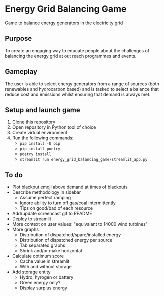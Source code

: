 # Energy Grid Balancing Game
Game to balance energy generators in the electricity grid

## Purpose
To create an engaging way to educate people about the challenges of balancing the energy grid at out reach programmes and events.

## Gameplay
The user is able to select energy generators from a range of sources (both renewables and hydrocarbon based) and is tasked to select a balance that reduce cost and emissions whilst ensuring that demand is always met.

## Setup and launch game
1. Clone this repository
1. Open repository in Python tool of choice
1. Create virtual environment
1. Run the following commands:
    - `pip install -U pip`
    - `pip install poetry`
    - `poetry install`
    - `streamlit run energy_grid_balancing_game/streamlit_app.py`

## To do
- Plot blackout emoji above demand at times of blackouts
- Describe methodology in sidebar
    - Assume perfect ramping
    - Ignore ability to turn off gas/coal intermittently
    - Tips on good/bad of each resource
- Add/update screencast gif to README
- Deploy to streamlit
- More context on user values: "equivalant to 14000 wind turbines"
- More graphs
    - Distribution of dispatched/spare/installed energy
    - Distribution of dispatched energy per source
    - Tab separated graphs
    - Shrink and/or make horizontal
- Calculate optimum score
    - Cache value in streamlit
    - With and without storage
- Add storage entity
    - Hydro, hyrogen or battery
    - Green energy only?
    - Display surplus energy